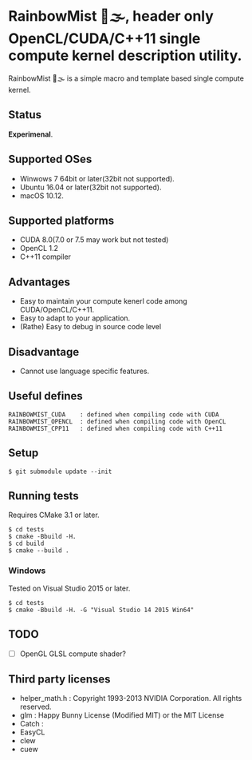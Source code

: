 # RainbowMist 🌈🌫️, header only OpenCL/CUDA/C++11 single compute kernel description utility.

RainbowMist 🌈🌫️ is a simple macro and template based single compute kernel.

## Status

**Experimenal**.

## Supported OSes

* Winwows 7 64bit or later(32bit not supported). 
* Ubuntu 16.04 or later(32bit not supported). 
* macOS 10.12. 

## Supported platforms

* CUDA 8.0(7.0 or 7.5 may work but not tested)
* OpenCL 1.2
* C++11 compiler

## Advantages

* Easy to maintain your compute kenerl code among CUDA/OpenCL/C++11.
* Easy to adapt to your application.
* (Rathe) Easy to debug in source code level

## Disadvantage

* Cannot use language specific features.

## Useful defines

```
RAINBOWMIST_CUDA    : defined when compiling code with CUDA
RAINBOWMIST_OPENCL  : defined when compiling code with OpenCL
RAINBOWMIST_CPP11   : defined when compiling code with C++11
```


## Setup

```
$ git submodule update --init
```

## Running tests

Requires CMake 3.1 or later.


```
$ cd tests
$ cmake -Bbuild -H.
$ cd build
$ cmake --build .
```

### Windows

Tested on Visual Studio 2015 or later.

```
$ cd tests
$ cmake -Bbuild -H. -G "Visual Studio 14 2015 Win64"
```

## TODO

* [ ] OpenGL GLSL compute shader?

## Third party licenses

* helper_math.h : Copyright 1993-2013 NVIDIA Corporation.  All rights reserved.
* glm : Happy Bunny License (Modified MIT) or the MIT License
* Catch : 
* EasyCL
* clew
* cuew

